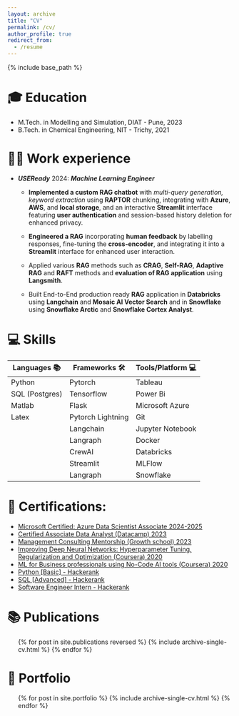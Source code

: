 ```yaml
---
layout: archive
title: "CV"
permalink: /cv/
author_profile: true
redirect_from:
  - /resume
---
```


{% include base_path %}

🎓 Education
======
* M.Tech. in Modelling and Simulation, DIAT - Pune, 2023
* B.Tech. in Chemical Engineering, NIT - Trichy, 2021

👨‍💼 Work experience
======
* ***USEReady*** 2024: ***Machine Learning Engineer***
        

     - **Implemented a custom RAG chatbot** with *multi-query generation, keyword extraction* using **RAPTOR** chunking, integrating with **Azure**, **AWS**, and **local storage**, and an interactive **Streamlit** interface featuring **user authentication** and session-based history deletion for enhanced privacy. 

    - **Engineered a RAG** incorporating **human feedback** by labelling responses, fine-tuning the **cross-encoder**, and integrating it into a **Streamlit** interface for enhanced user interaction. 

    - Applied various **RAG** methods such as **CRAG**, **Self-RAG**, **Adaptive RAG** and **RAFT** methods and **evaluation of RAG application** using **Langsmith**.

    - Built End-to-End production ready **RAG** application in **Databricks** using **Langchain** and **Mosaic AI Vector Search** and in
**Snowflake** using **Snowflake Arctic** and **Snowflake Cortex Analyst**.


💻 Skills
======

| Languages 📚       | Frameworks 🛠️         | Tools/Platform 💻    |
|------------------|-----------------------|---------------------|
| Python           | Pytorch               | Tableau             |
| SQL (Postgres)   | Tensorflow            | Power Bi            |
| Matlab           | Flask                 | Microsoft Azure     |
| Latex            | Pytorch Lightning     | Git                 |
|                  | Langchain             | Jupyter Notebook    |
|                  | Langraph              | Docker              |
|                  | CrewAI                | Databricks          |
|                  | Streamlit             | MLFlow              |
|                  | Langraph              | Snowflake           |

📜 Certifications:
===

- [Microsoft Certified: Azure Data Scientist Associate 2024-2025](https://learn.microsoft.com/api/credentials/share/en-us/shyamsundar-4525/8EF992923DED8206?sharingId)
- [Certified Associate Data Analyst (Datacamp) 2023](https://www.datacamp.com/certificate/DAA0017955149813)
- [Management Consulting Mentorship (Growth school) 2023](https://api.growthschool.io/certificate/818d42d3-2ad2-4fc3-b36c-73b74b176cbd)
- [Improving Deep Neural Networks: Hyperparameter Tuning, Regularization and Optimization (Coursera) 2020](https://www.coursera.org/account/accomplishments/verify/H9MCR2DN3S3W)
- [ML for Business professionals using No-Code AI tools (Coursera) 2020](https://www.coursera.org/account/accomplishments/verify/H9MCR2DN3S3W)
- [Python [Basic] - Hackerank](https://www.hackerrank.com/certificates/54c9338aea7a)
- [SQL [Advanced] - Hackerank](https://www.hackerrank.com/certificates/967bd11e74ce)
- [Software Engineer Intern - Hackerank](https://www.hackerrank.com/certificates/48ec9d20483d)

📚 Publications
======
  <ul>{% for post in site.publications reversed %}
    {% include archive-single-cv.html %}
  {% endfor %}</ul>
  

🚀 Portfolio
======
  <ul>{% for post in site.portfolio %}
    {% include archive-single-cv.html %}
  {% endfor %}</ul>

<!-- Talks
======
  <ul>{% for post in site.talks reversed %}
    {% include archive-single-talk-cv.html  %}
  {% endfor %}</ul>
  
Teaching
======
  <ul>{% for post in site.teaching reversed %}
    {% include archive-single-cv.html %}
  {% endfor %}</ul>
  
Service and leadership
======
* Currently signed in to 43 different slack teams -->
